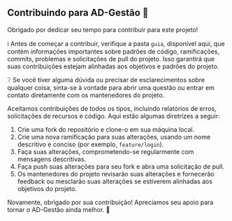 ## Contribuindo para AD-Gestão :tada: 

Obrigado por dedicar seu tempo para contribuir para este projeto!

:information_source: Antes de começar a contribuir, verifique a pasta `guia`, disponível aqui, que contém informações importantes sobre padrões de código, ramificações, commits, problemas e solicitações de pull do projeto. Isso garantirá que suas contribuições estejam alinhadas aos objetivos e padrões do projeto. 

❔ Se você tiver alguma dúvida ou precisar de esclarecimentos sobre qualquer coisa, sinta-se à vontade para abrir uma questão ou entrar em contato diretamente com os mantenedores do projeto.

Aceitamos contribuições de todos os tipos, incluindo relatórios de erros, solicitações de recursos e código. Aqui estão algumas diretrizes a seguir:

1. Crie uma fork do repositório e clone-o em sua máquina local.
2. Crie uma nova ramificação para suas alterações, usando um nome descritivo e conciso (por exemplo, `feature/login`).
3. Faça suas alterações, comprometendo-se regularmente com mensagens descritivas.
4. Faça push suas alterações para seu fork e abra uma solicitação de pull.
5. Os mantenedores do projeto revisarão suas alterações e fornecerão feedback ou mesclarão suas alterações se estiverem alinhadas aos objetivos do projeto.

Novamente, obrigado por sua contribuição! Apreciamos seu apoio para tornar o AD-Gestão ainda melhor. 🙏
